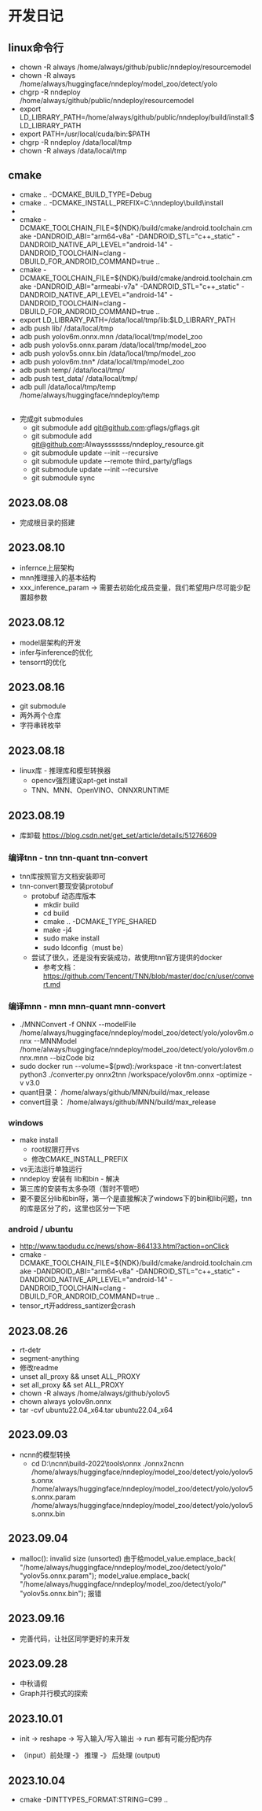 # 开发日记

## linux命令行
+ chown -R always /home/always/github/public/nndeploy/resourcemodel
+ chown -R always /home/always/huggingface/nndeploy/model_zoo/detect/yolo
+ chgrp -R nndeploy /home/always/github/public/nndeploy/resourcemodel
+ export LD_LIBRARY_PATH=/home/always/github/public/nndeploy/build/install:$LD_LIBRARY_PATH
+ export PATH=/usr/local/cuda/bin:$PATH
+ chgrp -R nndeploy /data/local/tmp
+ chown -R always /data/local/tmp

## cmake 
+ cmake .. -DCMAKE_BUILD_TYPE=Debug
+ cmake .. -DCMAKE_INSTALL_PREFIX=C:\nndeploy\build\install
+ 
+ cmake -DCMAKE_TOOLCHAIN_FILE=${NDK}/build/cmake/android.toolchain.cmake -DANDROID_ABI="arm64-v8a" -DANDROID_STL="c++_static" -DANDROID_NATIVE_API_LEVEL="android-14" -DANDROID_TOOLCHAIN=clang -DBUILD_FOR_ANDROID_COMMAND=true ..
+ cmake -DCMAKE_TOOLCHAIN_FILE=${NDK}/build/cmake/android.toolchain.cmake -DANDROID_ABI="armeabi-v7a" -DANDROID_STL="c++_static" -DANDROID_NATIVE_API_LEVEL="android-14" -DANDROID_TOOLCHAIN=clang -DBUILD_FOR_ANDROID_COMMAND=true ..
+ export LD_LIBRARY_PATH=/data/local/tmp/lib:$LD_LIBRARY_PATH
+ adb push lib/ /data/local/tmp
+ adb push yolov6m.onnx.mnn /data/local/tmp/model_zoo
+ adb push yolov5s.onnx.param /data/local/tmp/model_zoo
+ adb push yolov5s.onnx.bin /data/local/tmp/model_zoo
+ adb push yolov6m.tnn* /data/local/tmp/model_zoo
+ adb push temp/ /data/local/tmp/
+ adb push test_data/ /data/local/tmp/
+ adb pull /data/local/tmp/temp /home/always/huggingface/nndeploy/temp



## 
+ 完成git submodules 
  + git submodule add git@github.com:gflags/gflags.git
  + git submodule add git@github.com:Alwaysssssss/nndeploy_resource.git
  + git submodule update --init --recursive
  + git submodule update --remote third_party/gflags
  + git submodule update --init --recursive
  + git submodule sync

## 2023.08.08
+ 完成根目录的搭建

## 2023.08.10
+ infernce上层架构
+ mnn推理接入的基本结构
+ xxx_inference_param -> 需要去初始化成员变量，我们希望用户尽可能少配置超参数

## 2023.08.12
+ model层架构的开发
+ infer与inference的优化
+ tensorrt的优化

## 2023.08.16
+ git submodule
+ 两外两个仓库
+ 字符串转枚举

## 2023.08.18
+ linux库 - 推理库和模型转换器
  + opencv强烈建议apt-get install
  + TNN、MNN、OpenVINO、ONNXRUNTIME

## 2023.08.19
+ 库卸载 https://blog.csdn.net/get_set/article/details/51276609
### 编译tnn - tnn tnn-quant tnn-convert
+ tnn库按照官方文档安装即可
+ tnn-convert要现安装protobuf
  + protobuf 动态库版本
    + mkdir build
    + cd build
    + cmake .. -DCMAKE_TYPE_SHARED
    + make -j4
    + sudo make install
    + sudo ldconfig（must be）
  + 尝试了很久，还是没有安装成功，故使用tnn官方提供的docker 
    + 参考文档：https://github.com/Tencent/TNN/blob/master/doc/cn/user/convert.md
### 编译mnn - mnn mnn-quant mnn-convert
+ ./MNNConvert -f ONNX --modelFile /home/always/huggingface/nndeploy/model_zoo/detect/yolo/yolov6m.onnx --MNNModel /home/always/huggingface/nndeploy/model_zoo/detect/yolo/yolov6m.onnx.mnn --bizCode biz
+ sudo docker run --volume=$(pwd):/workspace -it tnn-convert:latest python3 ./converter.py onnx2tnn /workspace/yolov6m.onnx -optimize -v v3.0 
+ quant目录： /home/always/github/MNN/build/max_release
+ convert目录： /home/always/github/MNN/build/max_release

### windows
+ make install
  + root权限打开vs
  + 修改CMAKE_INSTALL_PREFIX
+ vs无法运行单独运行
+ nndeploy 安装有 lib和bin - 解决
+ 第三库的安装有太多杂项（暂时不管吧）
+ 要不要区分lib和bin呀，第一个是直接解决了windows下的bin和lib问题，tnn的库是区分了的，这里也区分一下吧

### android / ubuntu
+ http://www.taodudu.cc/news/show-864133.html?action=onClick
+ cmake -DCMAKE_TOOLCHAIN_FILE=${NDK}/build/cmake/android.toolchain.cmake -DANDROID_ABI="arm64-v8a" -DANDROID_STL="c++_static" -DANDROID_NATIVE_API_LEVEL="android-14" -DANDROID_TOOLCHAIN=clang -DBUILD_FOR_ANDROID_COMMAND=true ..
+ tensor_rt开address_santizer会crash

## 2023.08.26
+ rt-detr
+ segment-anything
+ 修改readme
+ unset all_proxy && unset ALL_PROXY
+ set all_proxy && set ALL_PROXY
+ chown -R always /home/always/github/yolov5
+ chown always yolov8n.onnx 
+ tar -cvf ubuntu22.04_x64.tar ubuntu22.04_x64

## 2023.09.03
+ ncnn的模型转换
  + cd D:\ncnn\build-2022\tools\onnx
./onnx2ncnn /home/always/huggingface/nndeploy/model_zoo/detect/yolo/yolov5s.onnx /home/always/huggingface/nndeploy/model_zoo/detect/yolo/yolov5s.onnx.param /home/always/huggingface/nndeploy/model_zoo/detect/yolo/yolov5s.onnx.bin

## 2023.09.04
+ malloc(): invalid size (unsorted) 由于给model_value.emplace_back(
      "/home/always/huggingface/nndeploy/model_zoo/detect/yolo/"
      "yolov5s.onnx.param");
  model_value.emplace_back(
      "/home/always/huggingface/nndeploy/model_zoo/detect/yolo/"
      "yolov5s.onnx.bin"); 报错

## 2023.09.16
+ 完善代码，让社区同学更好的来开发

## 2023.09.28
+ 中秋请假
+ Graph并行模式的探索


## 2023.10.01
+ init -> reshape -> 写入输入/写入输出 -> run 都有可能分配内存

+ （input）前处理 -》 推理 -》 后处理 (output)

## 2023.10.04
+ cmake -DINTTYPES_FORMAT:STRING=C99 ..
